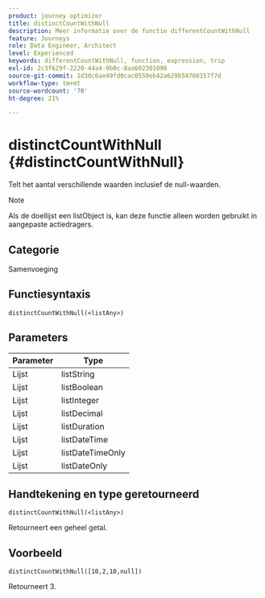 ```yaml
---
product: journey optimizer
title: distinctCountWithNull
description: Meer informatie over de functie differentCountWithNull
feature: Journeys
role: Data Engineer, Architect
level: Experienced
keywords: differentCountWithNull, function, expression, trip
exl-id: 2c3f629f-2220-44a4-9b0c-8aa602301098
source-git-commit: 1d30c6ae49fd0cac0559eb42a629b59708157f7d
workflow-type: tm+mt
source-wordcount: '70'
ht-degree: 21%

---
```


# distinctCountWithNull {#distinctCountWithNull}

Telt het aantal verschillende waarden inclusief de null-waarden.

>[!NOTE]
>
>Als de doellijst een listObject is, kan deze functie alleen worden gebruikt in aangepaste actiedragers.

## Categorie

Samenvoeging

## Functiesyntaxis

`distinctCountWithNull(<listAny>)`

## Parameters

| Parameter | Type |
|-----------|------------------|
| Lijst | listString |
| Lijst | listBoolean |
| Lijst | listInteger |
| Lijst | listDecimal |
| Lijst | listDuration |
| Lijst | listDateTime |
| Lijst | listDateTimeOnly |
| Lijst | listDateOnly |

## Handtekening en type geretourneerd

`distinctCountWithNull(<listAny>)`

Retourneert een geheel getal.

## Voorbeeld

`distinctCountWithNull([10,2,10,null])`

Retourneert 3.
